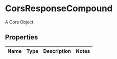 

# CorsResponseCompound

A Cors Object

## Properties

| Name | Type | Description | Notes |
|------------ | ------------- | ------------- | -------------|



